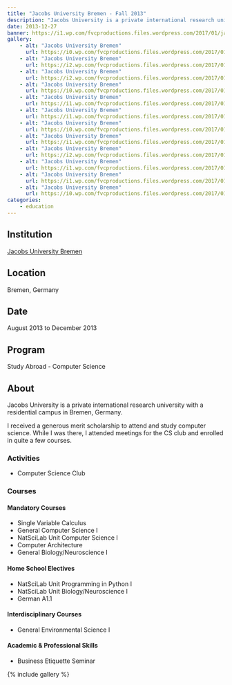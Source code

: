 ```yaml
---
title: "Jacobs University Bremen - Fall 2013"
description: "Jacobs University is a private international research university with a residential campus in Bremen, Germany."
date: 2013-12-27
banner: https://i1.wp.com/fvcproductions.files.wordpress.com/2017/01/jacobs-university-5.jpg?w=247&h=330&crop&ssl=1&zoom=2
gallery:
    - alt: "Jacobs University Bremen"
      url: https://i0.wp.com/fvcproductions.files.wordpress.com/2017/01/jacobs-university-10.jpg?w=515&h=344&crop&ssl=1&zoom=2
    - alt: "Jacobs University Bremen"
      url: https://i2.wp.com/fvcproductions.files.wordpress.com/2017/01/jacobs-university-6.jpg?w=227&h=170&crop&ssl=1&zoom=2
    - alt: "Jacobs University Bremen"
      url: https://i2.wp.com/fvcproductions.files.wordpress.com/2017/01/jacobs-university-9.jpg?w=227&h=170&crop&ssl=1&zoom=2
    - alt: "Jacobs University Bremen"
      url: https://i0.wp.com/fvcproductions.files.wordpress.com/2017/01/jacobs-university-8.jpg?w=495&h=330&crop&ssl=1&zoom=2
    - alt: "Jacobs University Bremen"
      url: https://i1.wp.com/fvcproductions.files.wordpress.com/2017/01/jacobs-university-5.jpg?w=247&h=330&crop&ssl=1&zoom=2
    - alt: "Jacobs University Bremen"
      url: https://i1.wp.com/fvcproductions.files.wordpress.com/2017/01/jacobs-university-4.jpg?w=246&h=164&crop&ssl=1&zoom=2
    - alt: "Jacobs University Bremen"
      url: https://i0.wp.com/fvcproductions.files.wordpress.com/2017/01/jacobs-university-2.jpg?w=246&h=164&crop&ssl=1&zoom=2s
    - alt: "Jacobs University Bremen"
      url: https://i1.wp.com/fvcproductions.files.wordpress.com/2017/01/jacobs-university-13.jpg?w=246&h=164&crop&ssl=1&zoom=2
    - alt: "Jacobs University Bremen"
      url: https://i2.wp.com/fvcproductions.files.wordpress.com/2017/01/jacobs-university-16.jpg?w=193&h=144&crop&ssl=1&zoom=2
    - alt: "Jacobs University Bremen"
      url: https://i1.wp.com/fvcproductions.files.wordpress.com/2017/01/jacobs-university-14.jpg?w=217&h=144&crop&ssl=1&zoom=2
    - alt: "Jacobs University Bremen"
      url: https://i1.wp.com/fvcproductions.files.wordpress.com/2017/01/jacobs-university-7.jpg?w=108&h=144&crop&ssl=1&zoom=2
    - alt: "Jacobs University Bremen"
      url: https://i0.wp.com/fvcproductions.files.wordpress.com/2017/01/jacobs-university-12.jpg?w=216&h=144&crop&ssl=1&zoom=2
categories:
    - education
---
```


## Institution

<a title="Jacobs University Bremen" href="https://www.jacobs-university.de" target="_blank" rel="noopener">Jacobs University Bremen</a>

## Location

Bremen, Germany

## Date

August 2013 to December 2013

## Program

Study Abroad - Computer Science

## About

Jacobs University is a private international research university with a residential campus in Bremen, Germany.

I received a generous merit scholarship to attend and study computer science. While I was there, I attended meetings for the CS club and enrolled in quite a few courses.

### Activities

* Computer Science Club

### Courses

#### Mandatory Courses

* Single Variable Calculus
* General Computer Science I
* NatSciLab Unit Computer Science I
* Computer Architecture
* General Biology/Neuroscience I

#### Home School Electives

* NatSciLab Unit Programming in Python I
* NatSciLab Unit Biology/Neuroscience I
* German A1.1

#### Interdisciplinary Courses

* General Environmental Science I

#### Academic & Professional Skills

* Business Etiquette Seminar

{% include gallery %}
